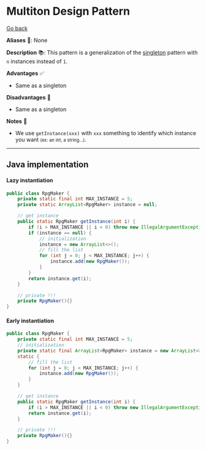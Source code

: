 # Multiton Design Pattern

[Go back](../index.md#creational-)

<div class="row row-cols-lg-2"><div>

**Aliases** 📌: None

**Description** 📚: This pattern is a generalization of the [singleton](singleton.md) pattern with `n` instances instead of `1`.

</div><div>

**Advantages** ✅

* Same as a singleton

**Disadvantages** 🚫

* Same as a singleton

**Notes** 📝

* We use `getInstance(xxx)` with `xxx` something to identify which instance you want <small>(ex: an int, a string...)</small>.
</div></div>

<hr class="sep-both">

## Java implementation

<div class="row row-cols-lg-2"><div>

#### Lazy instantiation

<p></p>

```java
public class RpgMaker {
    private static final int MAX_INSTANCE = 5;
    private static ArrayList<RpgMaker> instance = null;

    // get instance
    public static RpgMaker getInstance(int i) {
        if (i > MAX_INSTANCE || i < 0) throw new IllegalArgumentException("not a valid key");
        if (instance == null) {
            // initialization
            instance = new ArrayList<>();
            // fill the list
            for (int j = 0; j < MAX_INSTANCE; j++) {
                instance.add(new RpgMaker());
            }
        }
        return instance.get(i);
    }

    // private !!!
    private RpgMaker(){}
}
```
</div><div>

#### Early instantiation

<p></p>

```java
public class RpgMaker {
    private static final int MAX_INSTANCE = 5;
    // initialization
    private static final ArrayList<RpgMaker> instance = new ArrayList<>();
    static {
        // fill the list
        for (int j = 0; j < MAX_INSTANCE; j++) {
            instance.add(new RpgMaker());
        }
    }

    // get instance
    public static RpgMaker getInstance(int i) {
        if (i > MAX_INSTANCE || i < 0) throw new IllegalArgumentException("not a valid key");
        return instance.get(i);
    }

    // private !!!
    private RpgMaker(){}
}
```
</div></div>